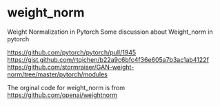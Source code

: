 # weight_norm

Weight Normalization in Pytorch
Some discussion about Weight_norm in pytorch

https://github.com/pytorch/pytorch/pull/1945
https://gist.github.com/rtqichen/b22a9c6bfc4f36e605a7b3ac1ab4122f 
https://github.com/stormraiser/GAN-weight-norm/tree/master/pytorch/modules


The orginal code for weight_norm is from  https://github.com/openai/weightnorm

